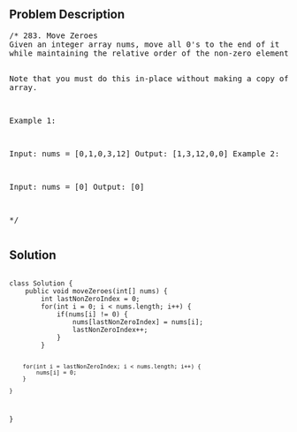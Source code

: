 <!--
<style>
  body { font-family: Arial, sans-serif; }
  .container { max-width: 744px; margin: 0 auto; padding: 10px; }
  .comment-block { background-color: #f9f9f9; padding: 10px; border-left: 5px solid #ccc; max-width: 100%; margin: 20px auto; overflow-wrap: break-word; white-space: pre-wrap; }
  .code-block { background-color: #f4f4f4; padding: 10px; border: 1px solid #ddd; max-width: 100%; margin: 20px auto; overflow-wrap: break-word; white-space: pre-wrap; }
</style>
-->

<div class='container'>
<h2>Problem Description</h2>
<div class='comment-block'>
<pre>
/* 283. Move Zeroes
Given an integer array nums, move all 0's to the end of it 
while maintaining the relative order of the non-zero elements.

Note that you must do this in-place without making a copy of the array.

 

Example 1:

Input: nums = [0,1,0,3,12]
Output: [1,3,12,0,0]
Example 2:

Input: nums = [0]
Output: [0]

*/
</pre>
</div>

<h2>Solution</h2>
<div class='code-block'>
<pre><code class='language-java'>
class Solution {
    public void moveZeroes(int[] nums) {
        int lastNonZeroIndex = 0;
        for(int i = 0; i < nums.length; i++) {
            if(nums[i] != 0) {
                nums[lastNonZeroIndex] = nums[i];
                lastNonZeroIndex++;
            }
        }
        
        for(int i = lastNonZeroIndex; i < nums.length; i++) {
            nums[i] = 0;
        }
        
    }
}
</code></pre>
</div>
</div>
